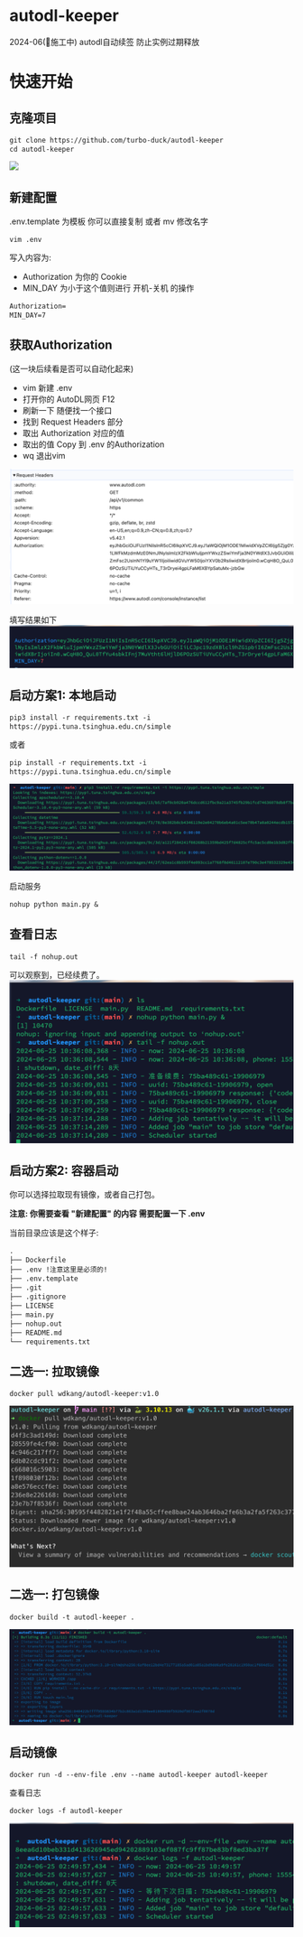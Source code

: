 # autodl-keeper
2024-06(🚧施工中) autodl自动续签 防止实例过期释放 

# 快速开始

## 克隆项目
```shell
git clone https://github.com/turbo-duck/autodl-keeper
cd autodl-keeper
````

![](./images/01.png)


## 新建配置
.env.template 为模板 你可以直接复制 或者 mv 修改名字
```shell
vim .env
```

写入内容为: 
- Authorization 为你的 Cookie
- MIN_DAY 为小于这个值则进行 开机-关机 的操作

```shell
Authorization=
MIN_DAY=7
```

## 获取Authorization
(这一块后续看是否可以自动化起来)
- vim 新建 .env
- 打开你的 AutoDL网页 F12
- 刷新一下 随便找一个接口
- 找到 Request Headers 部分
- 取出 Authorization 对应的值
- 取出的值 Copy 到 .env 的Authorization
- wq 退出vim

![](./images/02.png)

填写结果如下
![](./images/03.png)


## 启动方案1: 本地启动

```shell
pip3 install -r requirements.txt -i https://pypi.tuna.tsinghua.edu.cn/simple
```
或者
```shell
pip install -r requirements.txt -i https://pypi.tuna.tsinghua.edu.cn/simple
```
![](./images/04.png)

启动服务
```shell
nohup python main.py &
```

## 查看日志
```shell
tail -f nohup.out
```

可以观察到，已经续费了。
![](./images/05.png)


## 启动方案2: 容器启动
你可以选择拉取现有镜像，或者自己打包。

**注意: 你需要查看 "新建配置" 的内容 需要配置一下 .env**

当前目录应该是这个样子:
```shell
.
├── Dockerfile
├── .env !注意这里是必须的!
├── .env.template
├── .git
├── .gitignore
├── LICENSE
├── main.py
├── nohup.out
├── README.md
└── requirements.txt
```

## 二选一: 拉取镜像
```shell
docker pull wdkang/autodl-keeper:v1.0
```
![](./images/08.png)

## 二选一: 打包镜像
```shell
docker build -t autodl-keeper .
```
![](./images/06.png)


## 启动镜像
```shell
docker run -d --env-file .env --name autodl-keeper autodl-keeper 
```
查看日志
```shell
docker logs -f autodl-keeper
```

![](./images/07.png)
